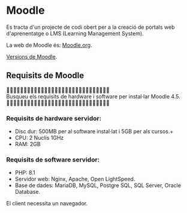 # Moodle 

Es tracta d'un projecte de codi obert per a la creació de portals web d'aprenentatge o LMS (Learning Management System).

La web de Moodle és: [Moodle.org](https://moodle.org/).

[Versions de Moodle](https://moodledev.io/general/releases).

## Requisits de Moodle

🔎🔎🔎🔎🔎🔎🔎🔎🔎🔎🔎🔎🔎🔎🔎🔎🔎🔎🔎🔎🔎🔎🔎🔎🔎🔎🔎🔎🔎🔎<br>
Busqueu els requisits de hardware i software per instal·lar Moodle 4.5.<br>
🔎🔎🔎🔎🔎🔎🔎🔎🔎🔎🔎🔎🔎🔎🔎🔎🔎🔎🔎🔎🔎🔎🔎🔎🔎🔎🔎🔎🔎🔎


### Requisits de hardware servidor:

- Disc dur: 500MB per al software instal·lat i 5GB per als cursos.+
- CPU: 2 Nuclis 1GHz
- RAM: 2GB 

### Requisits de software servidor:

- PHP: 8.1
- Servidor web: Nginx, Apache, Open LightSpeed.
- Base de dades: MariaDB, MySQL, Postgre SQL, SQL Server, Oracle Database.

El client necessita un navegador.
 

